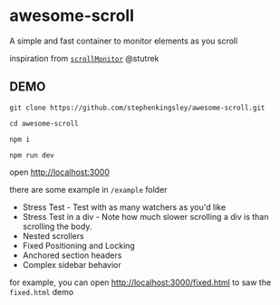 # awesome-scroll
A simple and fast container to monitor elements as you scroll

inspiration from [`scrollMonitor`](https://github.com/stutrek/scrollMonitor) @stutrek

## DEMO

```shell
git clone https://github.com/stephenkingsley/awesome-scroll.git

cd awesome-scroll

npm i

npm run dev
```

open [http://localhost:3000](http://localhost:3000)

there are some example in `/example` folder

- Stress Test - Test with as many watchers as you'd like
- Stress Test in a div - Note how much slower scrolling a div is than scrolling the body.
- Nested scrollers
- Fixed Positioning and Locking
- Anchored section headers
- Complex sidebar behavior

for example, you can open [http://localhost:3000/fixed.html](http://localhost:3000/fixed.html) to saw the `fixed.html` demo

